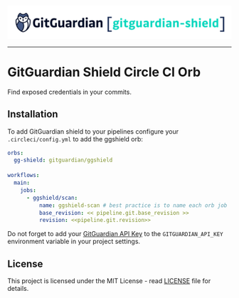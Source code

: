 <img src="doc/logo.svg">

---

# GitGuardian Shield Circle CI Orb

Find exposed credentials in your commits.

## Installation

To add GitGuardian shield to your pipelines configure your `.circleci/config.yml` to add the ggshield orb:

```yaml
orbs:
  gg-shield: gitguardian/ggshield

workflows:
  main:
    jobs:
      - ggshield/scan:
          name: ggshield-scan # best practice is to name each orb job
          base_revision: << pipeline.git.base_revision >>
          revision: <<pipeline.git.revision>>
```

Do not forget to add your [GitGuardian API Key](https://dashboard.gitguardian.com/api/v1/auth/user/github_login/authorize?utm_source=github&utm_medium=gg_shield&utm_campaign=shield1) to the `GITGUARDIAN_API_KEY` environment variable in your project settings.

## License

This project is licensed under the MIT License - read [LICENSE](LICENSE) file for details.
